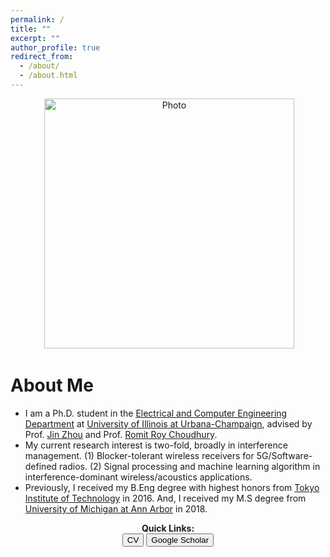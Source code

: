 ```yaml
---
permalink: /
title: ""
excerpt: ""
author_profile: true
redirect_from: 
  - /about/
  - /about.html
---
```


<p align="center">
  <img src="https://seoyumyum.github.io/files/ASPIRE_KAIST_flip_blur.png?raw=true" alt="Photo" style="width: 400px;"/> 
</p>

# About Me
* I am a Ph.D. student in the [Electrical and Computer Engineering Department](https://ece.illinois.edu/) at [University of Illinois at Urbana-Champaign](https://illinois.edu/), advised by Prof. [Jin Zhou](https://ieeexplore.ieee.org/author/37085426607) and Prof. [Romit Roy Choudhury](https://croy.web.engr.illinois.edu/). 
* My current research interest is two-fold, broadly in interference management. 
(1) Blocker-tolerant wireless receivers for 5G/Software-defined radios. (2) Signal processing and machine learning algorithm in interference-dominant wireless/acoustics applications.
* Previously, I received my B.Eng degree with highest honors from [Tokyo Institute of Technology](https://www.titech.ac.jp/english/) in 2016. And, I received my M.S degree from [University of Michigan at Ann Arbor](https://umich.edu/) in 2018. 


 



<p align="center">
  <b>Quick Links:</b><br>
  <button onclick="window.location.href='https://seoyumyum.github.io/files/HyungjooSeo_CV_Resume_Web.pdf';">CV</button>
  <button onclick="window.location.href='https://scholar.google.com/citations?user=TLG2R4AAAAAJ&hl=en';">Google Scholar</button>
  <br><br>
</p>




